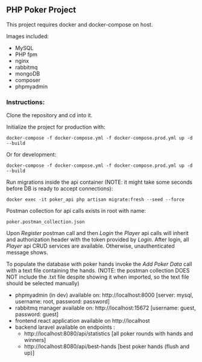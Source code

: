 ## PHP Poker Project

This project requires docker and docker-compose on host.

Images included:

- MySQL
- PHP fpm
- nginx
- rabbitmq
- mongoDB
- composer
- phpmyadmin

### Instructions:

Clone the repository and cd into it.

Initialize the project for production with:

    docker-compose -f docker-compose.yml -f docker-compose.prod.yml up -d --build

Or for development:

    docker-compose -f docker-compose.yml -f docker-compose.prod.yml up -d --build

Run migrations inside the api container (NOTE: it might take some seconds before DB is ready to accept connections):

    docker exec -it poker_api php artisan migrate:fresh --seed --force

Postman collection for api calls exists in root with name:

    poker.postman_collection.json

Upon *Register* postman call and then *Login* the *Player* api calls will inherit and authorization header with the
token provided by *Login*. After login, all *Player* api CRUD services are available. Otherwise, unauthenticated message
shows.

To populate the database with poker hands invoke the *Add Poker Data* call with a text file containing the hands.
(NOTE: the postman collection DOES NOT include the .txt file despite showing it when imported, so the text file should be selected manually)

- phpmyadmin (in dev) available on: http://localhost:8000 [server: mysql, username: root, password: password]
- rabbitmq manager available on: http://localhost:15672 [username: guest, password: guest]
- frontend react application available on http://localhost
- backend laravel available on endpoints :
    - http://localhost:8080/api/statistics [all poker rounds with hands and winners]
    - http://localhost:8080/api/best-hands [best poker hands (flush and up)]
